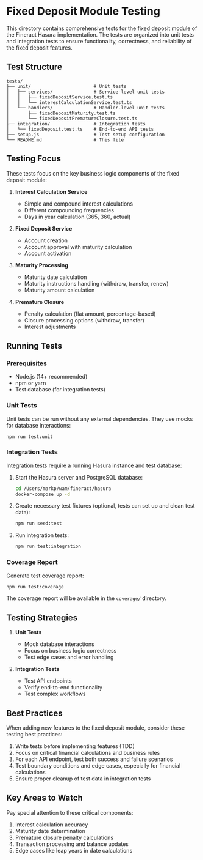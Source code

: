 # Fixed Deposit Module Testing

This directory contains comprehensive tests for the fixed deposit module of the Fineract Hasura implementation. The tests are organized into unit tests and integration tests to ensure functionality, correctness, and reliability of the fixed deposit features.

## Test Structure

```
tests/
├── unit/                       # Unit tests
│   ├── services/               # Service-level unit tests
│   │   ├── fixedDepositService.test.ts
│   │   └── interestCalculationService.test.ts
│   └── handlers/               # Handler-level unit tests
│       ├── fixedDepositMaturity.test.ts
│       └── fixedDepositPrematureClosure.test.ts
├── integration/                # Integration tests
│   └── fixedDeposit.test.ts    # End-to-end API tests
├── setup.js                    # Test setup configuration
└── README.md                   # This file
```

## Testing Focus

These tests focus on the key business logic components of the fixed deposit module:

1. **Interest Calculation Service**
   - Simple and compound interest calculations
   - Different compounding frequencies
   - Days in year calculation (365, 360, actual)

2. **Fixed Deposit Service**
   - Account creation
   - Account approval with maturity calculation
   - Account activation

3. **Maturity Processing**
   - Maturity date calculation
   - Maturity instructions handling (withdraw, transfer, renew)
   - Maturity amount calculation

4. **Premature Closure**
   - Penalty calculation (flat amount, percentage-based)
   - Closure processing options (withdraw, transfer)
   - Interest adjustments

## Running Tests

### Prerequisites

- Node.js (14+ recommended)
- npm or yarn
- Test database (for integration tests)

### Unit Tests

Unit tests can be run without any external dependencies. They use mocks for database interactions:

```bash
npm run test:unit
```

### Integration Tests

Integration tests require a running Hasura instance and test database:

1. Start the Hasura server and PostgreSQL database:
   ```bash
   cd /Users/markp/wam/fineract/hasura
   docker-compose up -d
   ```

2. Create necessary test fixtures (optional, tests can set up and clean test data):
   ```bash
   npm run seed:test
   ```

3. Run integration tests:
   ```bash
   npm run test:integration
   ```

### Coverage Report

Generate test coverage report:

```bash
npm run test:coverage
```

The coverage report will be available in the `coverage/` directory.

## Testing Strategies

1. **Unit Tests**
   - Mock database interactions
   - Focus on business logic correctness
   - Test edge cases and error handling

2. **Integration Tests**
   - Test API endpoints
   - Verify end-to-end functionality
   - Test complex workflows

## Best Practices

When adding new features to the fixed deposit module, consider these testing best practices:

1. Write tests before implementing features (TDD)
2. Focus on critical financial calculations and business rules
3. For each API endpoint, test both success and failure scenarios
4. Test boundary conditions and edge cases, especially for financial calculations
5. Ensure proper cleanup of test data in integration tests

## Key Areas to Watch

Pay special attention to these critical components:

1. Interest calculation accuracy
2. Maturity date determination
3. Premature closure penalty calculations
4. Transaction processing and balance updates
5. Edge cases like leap years in date calculations
